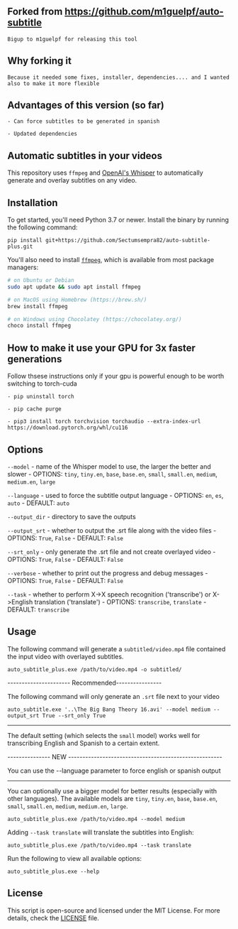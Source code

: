 ## Forked from https://github.com/m1guelpf/auto-subtitle

    Bigup to m1guelpf for releasing this tool

## Why forking it 

    Because it needed some fixes, installer, dependencies.... and I wanted also to make it more flexible

## Advantages of this version (so far)

    - Can force subtitles to be generated in spanish

    - Updated dependencies



## Automatic subtitles in your videos

This repository uses `ffmpeg` and [OpenAI's Whisper](https://openai.com/blog/whisper) to automatically generate and overlay subtitles on any video.

## Installation

To get started, you'll need Python 3.7 or newer. Install the binary by running the following command:

    pip install git+https://github.com/Sectumsempra82/auto-subtitle-plus.git

You'll also need to install [`ffmpeg`](https://ffmpeg.org/), which is available from most package managers:

```bash
# on Ubuntu or Debian
sudo apt update && sudo apt install ffmpeg

# on MacOS using Homebrew (https://brew.sh/)
brew install ffmpeg

# on Windows using Chocolatey (https://chocolatey.org/)
choco install ffmpeg
```

## How to make it use your GPU for 3x faster generations

Follow thsese instructions only if your gpu is powerful enough to be worth switching to torch-cuda

    - pip uninstall torch

    - pip cache purge
    
    - pip3 install torch torchvision torchaudio --extra-index-url https://download.pytorch.org/whl/cu116

## Options

`--model` - name of the Whisper model to use, the larger the better and slower - OPTIONS: `tiny`, `tiny.en`, `base`, `base.en`, `small`, `small.en`, `medium`, `medium.en`, `large`

`--language` - used to force the subtitle output language - OPTIONS: `en`, `es`, `auto` - DEFAULT: `auto`

`--output_dir` - directory to save the outputs

`--output_srt` - whether to output the .srt file along with the video files - OPTIONS: `True`, `False` - DEFAULT: `False`

`--srt_only` - only generate the .srt file and not create overlayed video - OPTIONS: `True`, `False` - DEFAULT: `False`

`--verbose` - whether to print out the progress and debug messages - OPTIONS: `True`, `False` - DEFAULT: `False`

`--task` - whether to perform X->X speech recognition ('transcribe') or X->English translation ('translate') - OPTIONS: `transcribe`, `translate` - DEFAULT: `transcribe`



## Usage

The following command will generate a `subtitled/video.mp4` file contained the input video with overlayed subtitles.

    auto_subtitle_plus.exe /path/to/video.mp4 -o subtitled/

---------------------- Recommended----------------

The following command will only generate an `.srt` file next to your video

    auto_subtitle.exe '..\The Big Bang Theory 16.avi' --model medium --output_srt True --srt_only True

--------------------------------------------------

The default setting (which selects the `small` model) works well for transcribing English and Spanish to a certain extent.

--------------- NEW ------------------------------------------------------

You can use the --language parameter to force english or spanish output

--------------------------------------------------------------------------

You can optionally use a bigger model for better results (especially with other languages). The available models are `tiny`, `tiny.en`, `base`, `base.en`, `small`, `small.en`, `medium`, `medium.en`, `large`.

    auto_subtitle_plus.exe /path/to/video.mp4 --model medium

Adding `--task translate` will translate the subtitles into English:

    auto_subtitle_plus.exe /path/to/video.mp4 --task translate

Run the following to view all available options:

    auto_subtitle_plus.exe --help

## License

This script is open-source and licensed under the MIT License. For more details, check the [LICENSE](LICENSE) file.
